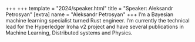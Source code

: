 +++
+++
template = "2024/speaker.html"
title = "Speaker: Aleksandr Petrosyan"
[extra]
  name = "Aleksandr Petrosyan"
+++
I’m a Bayesian machine learning specialist turned Rust engineer. I’m currently the technical lead for the Hyperledger Iroha v2 project and have several publications in Machine Learning, Distributed systems and Physics.